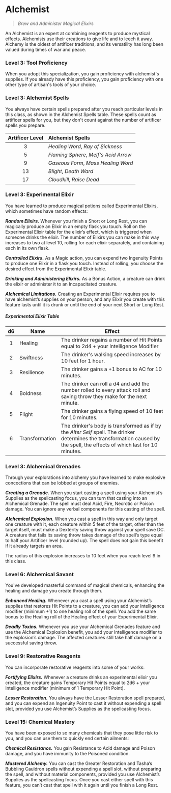 # Alchemist

> *Brew and Administer Magical Elixirs*

An Alchemist is an expert at combining reagents to produce mystical effects. Alchemists use their creations to give life and to leech it away. Alchemy is the oldest of artificer traditions, and its versatility has long been valued during times of war and peace.

### Level 3: Tool Proficiency

When you adopt this specialization, you gain proficiency with alchemist's supplies. If you already have this proficiency, you gain proficiency with one other type of artisan's tools of your choice.

### Level 3: Alchemist Spells

You always have certain spells prepared after you reach particular levels in this class, as shown in the Alchemist Spells table. These spells count as artificer spells for you, but they don't count against the number of artificer spells you prepare.

| Artificer Level | Alchemist Spells |
|:-:|:--|
| 3 | *Healing Word*, *Ray of Sickness* |
| 5 | *Flaming Sphere*, *Melf's Acid Arrow* |
| 9 | *Gaseous Form*, *Mass Healing Word* |
| 13 | *Blight*, *Death Ward* |
| 17 | *Cloudkill*, *Raise Dead* |

### Level 3: Experimental Elixir

You have learned to produce magical potions called Experimental Elixirs, which sometimes have random effects:

***Random Elixirs.*** Whenever you finish a Short or Long Rest, you can magically produce an Elixir in an empty flask you touch. Roll on the Experimental Elixir table for the elixir’s effect, which is triggered when someone drinks the elixir. The number of Elixirs you can make in this way increases to two at level 10, rolling for each elixir separately, and containing each in its own flask.  

***Controlled Elixirs.*** As a Magic action, you can expend two Ingenuity Points to produce one Elixir in a flask you touch. Instead of rolling, you choose the desired effect from the Experimental Elixir table.  

***Drinking and Administering Elixirs.*** As a Bonus Action, a creature can drink the elixir or administer it to an Incapacitated creature.

***Alchemical Limitations.*** Creating an Experimental Elixir requires you to have alchemist’s supplies on your person, and any Elixir you create with this feature lasts until it is drunk or until the end of your next Short or Long Rest.

##### Experimental Elixir Table

| d6 | Name | Effect |
|:-:|---|---|
| 1 | Healing | The drinker regains a number of Hit Points equal to 2d4 + your Intelligence Modifier |
| 2 | Swiftness | The drinker's walking speed increases by 10 feet for 1 hour. |
| 3 | Resilience | The drinker gains a +1 bonus to AC for 10 minutes. |
| 4 | Boldness |  The drinker can roll a d4 and add the number rolled to every attack roll and saving throw they make for the next minute. |
| 5 | Flight | The drinker gains a flying speed of 10 feet for 10 minutes. |
| 6 | Transformation | The drinker's body is transformed as if by the *Alter Self* spell. The drinker determines the transformation caused by the spell, the effects of which last for 10 minutes. |

### Level 3: Alchemical Grenades

Through your explorations into alchemy you have learned to make explosive concoctions that can be lobbed at groups of enemies.

***Creating a Grenade.*** When you start casting a spell using your Alchemist’s Supplies as the spellcasting focus, you can turn that casting into an Alchemical Grenade. The spell must deal Acid, Fire, Necrotic or Poison damage. You can ignore any verbal components for this casting of the spell.

***Alchemical Explosion.*** When you cast a spell in this way and only target one creature with it, each creature within 5 feet of the target, other than the target itself, must make a Dexterity saving throw against your spell save DC. A creature that fails its saving throw takes damage of the spell’s type equal to half your Artificer level (rounded up). The spell does not gain this benefit if it already targets an area.

The radius of this explosion increases to 10 feet when you reach level 9 in this class.

### Level 6: Alchemical Savant

You've developed masterful command of magical chemicals, enhancing the healing and damage you create through them.

***Enhanced Healing.*** Whenever you cast a spell using your Alchemist’s supplies that restores Hit Points to a creature, you can add your Intelligence modifier (minimum +1) to one healing roll of the spell. You add the same bonus to the Healing roll of the Healing effect of your Experimental Elixir.

***Deadly Toxins.*** Whenever you use your Alchemical Grenades feature and use the Alchemical Explosion benefit, you add your Intelligence modifier to the explosion’s damage. The affected creatures still take half damage on a successful saving throw.

### Level 9: Restorative Reagents

You can incorporate restorative reagents into some of your works:

***Fortifying Elixirs.*** Whenever a creature drinks an experimental elixir you created, the creature gains Temporary Hit Points equal to 2d6 + your Intelligence modifier (minimum of 1 Temporary Hit Point).

***Lesser Restoration.*** You always have the Lesser Restoration spell prepared, and you can expend an Ingenuity Point to cast it without expending a spell slot, provided you use Alchemist’s Supplies as the spellcasting focus.

### Level 15: Chemical Mastery

You have been exposed to so many chemicals that they pose little risk to you, and you can use them to quickly end certain ailments:

***Chemical Resistance.*** You gain Resistance to Acid damage and Poison damage, and you have immunity to the Poisoned condition.

***Mastered Alchemy.*** You can cast the Greater Restoration and Tasha’s Bubbling Cauldron spells without expending a spell slot, without preparing the spell, and without material components, provided you use Alchemist’s Supplies as the spellcasting focus. Once you cast either spell with this feature, you can’t cast that spell with it again until you finish a Long Rest.


